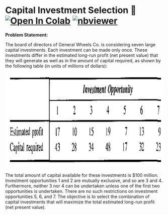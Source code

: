 # Capital Investment Selection 💸 <a href="https://colab.research.google.com/github/Pegah-Ardehkhani/Optimization-Problems-and-Solutions/blob/main/16.%20Capital%20Investment%20Selection/Capital%20Investment%20Selection.ipynb" target="_parent\"><img src="https://colab.research.google.com/assets/colab-badge.svg" alt="Open In Colab"/></a> [![nbviewer](https://img.shields.io/badge/render-nbviewer-orange.svg)](https://nbviewer.org/github/Pegah-Ardehkhani/Optimization-Problems-and-Solutions/blob/main/16.%20Capital%20Investment%20Selection/Capital%20Investment%20Selection.ipynb)

**Problem Statement:**

The board of directors of General Wheels Co. is considering seven large capital investments. Each investment can be made only once. These investments differ in the estimated long-run profit (net present value) that they will generate as well as in the amount of capital required, as shown by the following table (in units of millions of dollars): 

<p align="center">
  <img width="600" height="300" src="https://github.com/Pegah-Ardehkhani/Optimization-Problems-and-Solutions/blob/main/16.%20Capital%20Investment%20Selection/Table%2012.1.2.PNG">
</p>

The total amount of capital available for these investments is $\$ 100$ million. Investment opportunities $1$ and $2$ are mutually exclusive, and so are $3$ and $4$. Furthermore, neither $3$ nor $4$ can be undertaken unless one of the first two opportunities is undertaken. There are no such restrictions on investment opportunities $5$, $6$, and $7$. The objective is to select the combination of capital investments that will maximize the total estimated long-run profit (net present value).
